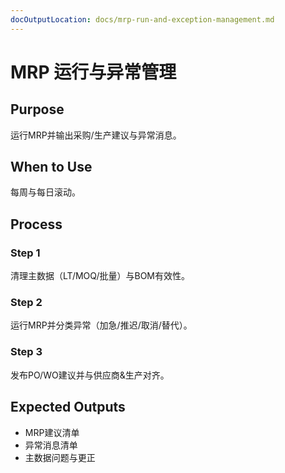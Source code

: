 ```yaml
---
docOutputLocation: docs/mrp-run-and-exception-management.md
---
```


# MRP 运行与异常管理

## Purpose

运行MRP并输出采购/生产建议与异常消息。

## When to Use

每周与每日滚动。

## Process

### Step 1

清理主数据（LT/MOQ/批量）与BOM有效性。

### Step 2

运行MRP并分类异常（加急/推迟/取消/替代）。

### Step 3

发布PO/WO建议并与供应商&生产对齐。

## Expected Outputs

- MRP建议清单
- 异常消息清单
- 主数据问题与更正
